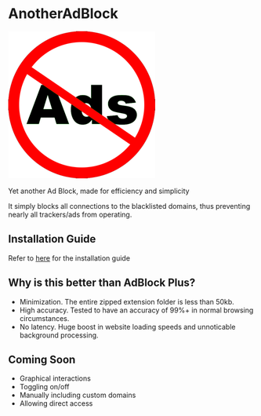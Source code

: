 # AnotherAdBlock

![icon](https://raw.githubusercontent.com/ApocalypseCalculator/AnotherAdBlock/main/icon.png)

Yet another Ad Block, made for efficiency and simplicity

It simply blocks all connections to the blacklisted domains, thus preventing nearly all trackers/ads from operating.


## Installation Guide

Refer to [here](https://github.com/ApocalypseCalculator/AnotherAdBlock/blob/main/install.md) for the installation guide

## Why is this better than AdBlock Plus?

- Minimization. The entire zipped extension folder is less than 50kb. 
- High accuracy. Tested to have an accuracy of 99%+ in normal browsing circumstances. 
- No latency. Huge boost in website loading speeds and unnoticable background processing.  

## Coming Soon

- Graphical interactions
- Toggling on/off
- Manually including custom domains
- Allowing direct access